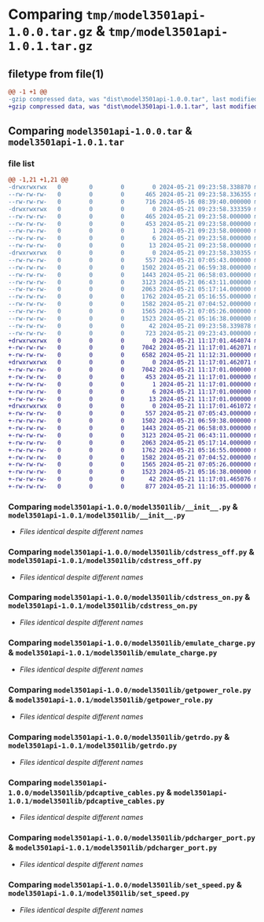 # Comparing `tmp/model3501api-1.0.0.tar.gz` & `tmp/model3501api-1.0.1.tar.gz`

## filetype from file(1)

```diff
@@ -1 +1 @@
-gzip compressed data, was "dist\model3501api-1.0.0.tar", last modified: Tue May 21 09:23:58 2024, max compression
+gzip compressed data, was "dist\model3501api-1.0.1.tar", last modified: Tue May 21 11:17:01 2024, max compression
```

## Comparing `model3501api-1.0.0.tar` & `model3501api-1.0.1.tar`

### file list

```diff
@@ -1,21 +1,21 @@
-drwxrwxrwx   0        0        0        0 2024-05-21 09:23:58.338870 model3501api-1.0.0/
--rw-rw-rw-   0        0        0      465 2024-05-21 09:23:58.336355 model3501api-1.0.0/PKG-INFO
--rw-rw-rw-   0        0        0      716 2024-05-16 08:39:40.000000 model3501api-1.0.0/README.md
-drwxrwxrwx   0        0        0        0 2024-05-21 09:23:58.333359 model3501api-1.0.0/model3501api.egg-info/
--rw-rw-rw-   0        0        0      465 2024-05-21 09:23:58.000000 model3501api-1.0.0/model3501api.egg-info/PKG-INFO
--rw-rw-rw-   0        0        0      453 2024-05-21 09:23:58.000000 model3501api-1.0.0/model3501api.egg-info/SOURCES.txt
--rw-rw-rw-   0        0        0        1 2024-05-21 09:23:58.000000 model3501api-1.0.0/model3501api.egg-info/dependency_links.txt
--rw-rw-rw-   0        0        0        6 2024-05-21 09:23:58.000000 model3501api-1.0.0/model3501api.egg-info/requires.txt
--rw-rw-rw-   0        0        0       13 2024-05-21 09:23:58.000000 model3501api-1.0.0/model3501api.egg-info/top_level.txt
-drwxrwxrwx   0        0        0        0 2024-05-21 09:23:58.330355 model3501api-1.0.0/model3501lib/
--rw-rw-rw-   0        0        0      557 2024-05-21 07:05:43.000000 model3501api-1.0.0/model3501lib/__init__.py
--rw-rw-rw-   0        0        0     1502 2024-05-21 06:59:38.000000 model3501api-1.0.0/model3501lib/cdstress_off.py
--rw-rw-rw-   0        0        0     1443 2024-05-21 06:58:03.000000 model3501api-1.0.0/model3501lib/cdstress_on.py
--rw-rw-rw-   0        0        0     3123 2024-05-21 06:43:11.000000 model3501api-1.0.0/model3501lib/emulate_charge.py
--rw-rw-rw-   0        0        0     2063 2024-05-21 05:17:14.000000 model3501api-1.0.0/model3501lib/getpower_role.py
--rw-rw-rw-   0        0        0     1762 2024-05-21 05:16:55.000000 model3501api-1.0.0/model3501lib/getrdo.py
--rw-rw-rw-   0        0        0     1582 2024-05-21 07:04:52.000000 model3501api-1.0.0/model3501lib/pdcaptive_cables.py
--rw-rw-rw-   0        0        0     1565 2024-05-21 07:05:26.000000 model3501api-1.0.0/model3501lib/pdcharger_port.py
--rw-rw-rw-   0        0        0     1523 2024-05-21 05:16:38.000000 model3501api-1.0.0/model3501lib/set_speed.py
--rw-rw-rw-   0        0        0       42 2024-05-21 09:23:58.339878 model3501api-1.0.0/setup.cfg
--rw-rw-rw-   0        0        0      723 2024-05-21 09:23:43.000000 model3501api-1.0.0/setup.py
+drwxrwxrwx   0        0        0        0 2024-05-21 11:17:01.464074 model3501api-1.0.1/
+-rw-rw-rw-   0        0        0     7042 2024-05-21 11:17:01.462071 model3501api-1.0.1/PKG-INFO
+-rw-rw-rw-   0        0        0     6582 2024-05-21 11:12:31.000000 model3501api-1.0.1/README.md
+drwxrwxrwx   0        0        0        0 2024-05-21 11:17:01.462071 model3501api-1.0.1/model3501api.egg-info/
+-rw-rw-rw-   0        0        0     7042 2024-05-21 11:17:01.000000 model3501api-1.0.1/model3501api.egg-info/PKG-INFO
+-rw-rw-rw-   0        0        0      453 2024-05-21 11:17:01.000000 model3501api-1.0.1/model3501api.egg-info/SOURCES.txt
+-rw-rw-rw-   0        0        0        1 2024-05-21 11:17:01.000000 model3501api-1.0.1/model3501api.egg-info/dependency_links.txt
+-rw-rw-rw-   0        0        0        6 2024-05-21 11:17:01.000000 model3501api-1.0.1/model3501api.egg-info/requires.txt
+-rw-rw-rw-   0        0        0       13 2024-05-21 11:17:01.000000 model3501api-1.0.1/model3501api.egg-info/top_level.txt
+drwxrwxrwx   0        0        0        0 2024-05-21 11:17:01.461072 model3501api-1.0.1/model3501lib/
+-rw-rw-rw-   0        0        0      557 2024-05-21 07:05:43.000000 model3501api-1.0.1/model3501lib/__init__.py
+-rw-rw-rw-   0        0        0     1502 2024-05-21 06:59:38.000000 model3501api-1.0.1/model3501lib/cdstress_off.py
+-rw-rw-rw-   0        0        0     1443 2024-05-21 06:58:03.000000 model3501api-1.0.1/model3501lib/cdstress_on.py
+-rw-rw-rw-   0        0        0     3123 2024-05-21 06:43:11.000000 model3501api-1.0.1/model3501lib/emulate_charge.py
+-rw-rw-rw-   0        0        0     2063 2024-05-21 05:17:14.000000 model3501api-1.0.1/model3501lib/getpower_role.py
+-rw-rw-rw-   0        0        0     1762 2024-05-21 05:16:55.000000 model3501api-1.0.1/model3501lib/getrdo.py
+-rw-rw-rw-   0        0        0     1582 2024-05-21 07:04:52.000000 model3501api-1.0.1/model3501lib/pdcaptive_cables.py
+-rw-rw-rw-   0        0        0     1565 2024-05-21 07:05:26.000000 model3501api-1.0.1/model3501lib/pdcharger_port.py
+-rw-rw-rw-   0        0        0     1523 2024-05-21 05:16:38.000000 model3501api-1.0.1/model3501lib/set_speed.py
+-rw-rw-rw-   0        0        0       42 2024-05-21 11:17:01.465076 model3501api-1.0.1/setup.cfg
+-rw-rw-rw-   0        0        0      877 2024-05-21 11:16:35.000000 model3501api-1.0.1/setup.py
```

### Comparing `model3501api-1.0.0/model3501lib/__init__.py` & `model3501api-1.0.1/model3501lib/__init__.py`

 * *Files identical despite different names*

### Comparing `model3501api-1.0.0/model3501lib/cdstress_off.py` & `model3501api-1.0.1/model3501lib/cdstress_off.py`

 * *Files identical despite different names*

### Comparing `model3501api-1.0.0/model3501lib/cdstress_on.py` & `model3501api-1.0.1/model3501lib/cdstress_on.py`

 * *Files identical despite different names*

### Comparing `model3501api-1.0.0/model3501lib/emulate_charge.py` & `model3501api-1.0.1/model3501lib/emulate_charge.py`

 * *Files identical despite different names*

### Comparing `model3501api-1.0.0/model3501lib/getpower_role.py` & `model3501api-1.0.1/model3501lib/getpower_role.py`

 * *Files identical despite different names*

### Comparing `model3501api-1.0.0/model3501lib/getrdo.py` & `model3501api-1.0.1/model3501lib/getrdo.py`

 * *Files identical despite different names*

### Comparing `model3501api-1.0.0/model3501lib/pdcaptive_cables.py` & `model3501api-1.0.1/model3501lib/pdcaptive_cables.py`

 * *Files identical despite different names*

### Comparing `model3501api-1.0.0/model3501lib/pdcharger_port.py` & `model3501api-1.0.1/model3501lib/pdcharger_port.py`

 * *Files identical despite different names*

### Comparing `model3501api-1.0.0/model3501lib/set_speed.py` & `model3501api-1.0.1/model3501lib/set_speed.py`

 * *Files identical despite different names*

